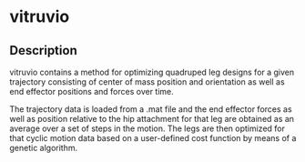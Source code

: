 # vitruvio

## Description

vitruvio contains a method for optimizing quadruped leg designs for a given
trajectory consisting of center of mass position and orientation as well 
as end effector positions and forces over time.

The trajectory data is loaded from a .mat file and the end effector forces
as well as position relative to the hip attachment for that leg are
obtained as an average over a set of steps in the motion. The legs are 
then optimized for that cyclic motion data based on a user-defined cost 
function by means of a genetic algorithm.